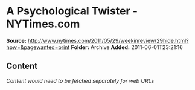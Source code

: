# A Psychological Twister - NYTimes.com

**Source:** http://www.nytimes.com/2011/05/29/weekinreview/29hide.html?hpw=&pagewanted=print
**Folder:** Archive
**Added:** 2011-06-01T23:21:16




## Content
*Content would need to be fetched separately for web URLs*
